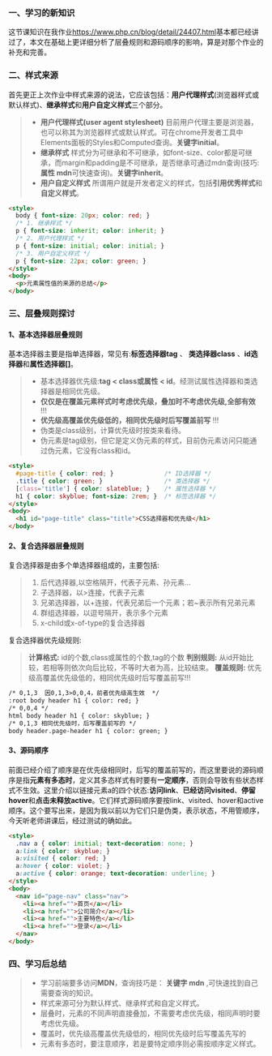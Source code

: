 ### 一、学习的新知识

这节课知识在我作业<https://www.php.cn/blog/detail/24407.html>基本都已经讲过了，本文在基础上更详细分析了层叠规则和源码顺序的影响，算是对那个作业的补充和完善。

### 二、样式来源

首先更正上次作业中样式来源的说法，它应该包括：**用户代理样式**(浏览器样式或默认样式)、**继承样式**和**用户自定义样式**三个部分。
>- **用户代理样式(user agent stylesheet)** 目前用户代理主要是浏览器，也可以称其为浏览器样式或默认样式。可在chrome开发者工具中Elements面板的Styles和Computed查询。**关键字initial**。
>- **继承样式** 样式分为可继承和不可继承，如font-size、color都是可继承，而margin和padding是不可继承，是否继承可通过mdn查询(技巧:**属性 mdn**可快速查询)。**关键字inherit**。
>- **用户自定义样式** 所谓用户就是开发者定义的样式，包括**引用优秀样式**和**自定义样式**。

```html
<style>
  body { font-size: 20px; color: red; }
  /* 1. 继承样式 */
  p { font-size: inherit; color: inherit; }
  /* 2. 用户代理样式 */
  p { font-size: initial; color: initial; }
  /* 3. 用户自定义样式 */
  p { font-size: 22px; color: green; }
</style>
<body>
  <p>元素属性值的来源的总结</p>
</body>
```

### 三、层叠规则探讨

#### 1、基本选择器层叠规则 

基本选择器主要是指单选择器，常见有:**标签选择器tag** 、 **类选择器class** 、**id选择器**和**属性选择器[]**。

>- 基本选择器优先级:**tag < class或属性 < id**。经测试属性选择器和类选择器是相同优先级。
>- **仅仅是在覆盖元素样式时考虑优先级，叠加时不考虑优先级,全部有效** !!!
>- **优先级高覆盖优先级低的，相同优先级时后写覆盖前写** !!!
>- 伪类是class级别，计算优先级时按类来看待。
>- 伪元素是tag级别，但它是定义伪元素的样式，目前伪元素访问只能通过伪元素，它没有class和id。

```html
<style>
  #page-title { color: red; }              /* ID选择器 */
  .title { color: green; }                 /* 类选择器 */
  [class='title'] { color: slateblue; }    /* 属性选择器 */
  h1 { color: skyblue; font-size: 2rem; }  /* 标签选择器 */
</style>
<body>
  <h1 id="page-title" class="title">CSS选择器和优先级</h1>
</body>
```

#### 2、复合选择器层叠规则

复合选择器是由多个单选择器组成的，主要包括:
>1. 后代选择器,以空格隔开，代表子元素、孙元素...
>2. 子选择器，以>连接，代表子元素
>3. 兄弟选择器，以+连接，代表兄弟后一个元素；若~表示所有兄弟元素
>4. 群组选择器，以逗号隔开，表示多个元素
>5. x-child或x-of-type的复合选择器

复合选择器优先级规则:
>**计算格式:** id的个数,class或属性的个数,tag的个数
>**判别规则:** 从id开始比较，若相等则依次向后比较，不等时大者为高，比较结束。
>**覆盖规则:** 优先级高覆盖优先级低的，相同优先级时后写覆盖前写!!!

```html
/* 0,1,3  因0,1,3>0,0,4，前者优先级高生效  */
:root body header h1 { color: red; }
/* 0,0,4 */
html body header h1 { color: skyblue; }
/* 0,1,3 相同优先级时，后写覆盖前写的 */
body header.page-header h1 { color: green; }
```

#### 3、源码顺序

前面已经介绍了顺序是在优先级相同时，后写的覆盖前写的，而这里要说的源码顺序是指**元素有多态时**，定义其多态样式有时要有**一定顺序**，否则会导致有些状态样式不生效。这里介绍以链接元素a的四个状态:**访问link**、**已经访问visited**、**停留hover**和**点击未释放active**。它们样式源码顺序要按link、visited、hover和active顺序。这个要写出来，是因为我以前以为它们只是伪类，表示状态，不用管顺序，今天听老师讲课后，经过测试的确如此。

```html
<style>
  .nav a { color: initial; text-decoration: none; }
  a:link { color: skyblue; }
  a:visited { color: red; }
  a:hover { color: violet; }
  a:active { color: orange; text-decoration: underline; }
</style>
<body>
  <nav id="page-nav" class="nav">
    <li><a href="">首页</a></li>
    <li><a href="">公司简介</a></li>
    <li><a href="">主要特色</a></li>
    <li><a href="">登录</a></li>
  </nav>
</body>
```

### 四、学习后总结
>- 学习前端要多访问**MDN**，查询技巧是： **关键字 mdn** ,可快速找到自己需要查询的知识。
>- 样式来源可分为默认样式、继承样式和自定义样式。
>- 层叠时，元素的不同声明直接叠加，不需要考虑优先级，相同声明时要考虑优先级。
>- 覆盖时，优先级高覆盖优先级低的，相同优先级时后写覆盖先写的
>- 元素有多态时，要注意顺序，若是要特定顺序则必需按顺序定义样式。